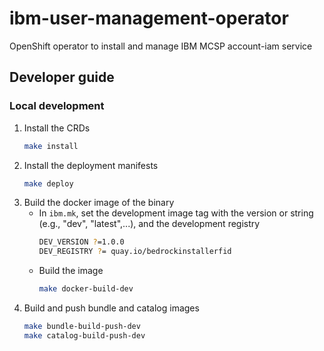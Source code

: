 # ibm-user-management-operator
OpenShift operator to install and manage IBM MCSP account-iam service

## Developer guide
 
### Local development

1. Install the CRDs
   ```sh
   make install
   ```
2. Install the deployment manifests
   ```sh
   make deploy
   ```
3. Build the docker image of the binary
   - In `ibm.mk`, set the development image tag with the version or string (e.g., "dev", "latest",...), and the development registry 
     ```sh
     DEV_VERSION ?=1.0.0
     DEV_REGISTRY ?= quay.io/bedrockinstallerfid
     ```
   - Build the image
     ```sh
     make docker-build-dev
     ```
4. Build and push bundle and catalog images
   ```sh
   make bundle-build-push-dev
   make catalog-build-push-dev
   ```
   